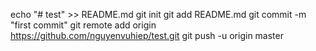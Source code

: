 echo "# test" >> README.md
git init
git add README.md
git commit -m "first commit"
git remote add origin https://github.com/nguyenvuhiep/test.git
git push -u origin master
